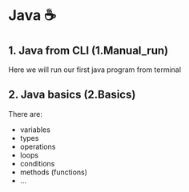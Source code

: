 # Java :coffee:

## 1. Java from CLI (1.Manual_run)

Here we will run our first java program from terminal

## 2. Java basics (2.Basics)

There are:

- variables
- types
- operations
- loops
- conditions
- methods (functions)
- ...
